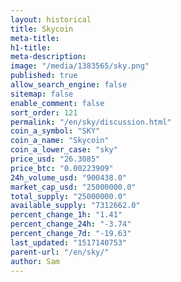 ```yaml
---
layout: historical
title: Skycoin
meta-title: 
h1-title: 
meta-description: 
image: "/media/1383565/sky.png"
published: true
allow_search_engine: false
sitemap: false
enable_comment: false
sort_order: 121
permalink: "/en/sky/discussion.html"
coin_a_symbol: "SKY"
coin_a_name: "Skycoin"
coin_a_lower_case: "sky"
price_usd: "26.3085"
price_btc: "0.00223909"
24h_volume_usd: "900438.0"
market_cap_usd: "25000000.0"
total_supply: "25000000.0"
available_supply: "7312662.0"
percent_change_1h: "1.41"
percent_change_24h: "-3.74"
percent_change_7d: "-19.63"
last_updated: "1517140753"
parent-url: "/en/sky/"
author: Sam
---
```


